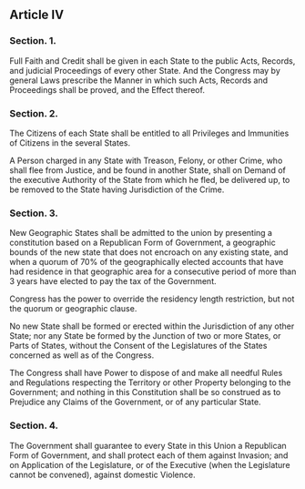 ## Article IV


### Section. 1.

Full Faith and Credit shall be given in each State to the public Acts, Records, and judicial Proceedings of every other State. And the Congress may by general Laws prescribe the Manner in which such Acts, Records and Proceedings shall be proved, and the Effect thereof.

### Section. 2.

The Citizens of each State shall be entitled to all Privileges and Immunities of Citizens in the several States.

A Person charged in any State with Treason, Felony, or other Crime, who shall flee from Justice, and be found in another State, shall on Demand of the executive Authority of the State from which he fled, be delivered up, to be removed to the State having Jurisdiction of the Crime.

### Section. 3.

New Geographic States shall be admitted to the union by presenting a constitution based on a Republican Form of Government, a geographic bounds of the new state that does not encroach on any existing state, and when a quorum of 70% of the geographically elected accounts that have had residence in that geographic area for a consecutive period of more than 3 years have elected to pay the tax of the Government.

Congress has the power to override the residency length restriction, but not the quorum or geographic clause.

No new State shall be formed or erected within the Jurisdiction of any other State; nor any State be formed by the Junction of two or more States, or Parts of States, without the Consent of the Legislatures of the States concerned as well as of the Congress.

The Congress shall have Power to dispose of and make all needful Rules and Regulations respecting the Territory or other Property belonging to the Government; and nothing in this Constitution shall be so construed as to Prejudice any Claims of the Government, or of any particular State.

### Section. 4.

The Government shall guarantee to every State in this Union a Republican Form of Government, and shall protect each of them against Invasion; and on Application of the Legislature, or of the Executive (when the Legislature cannot be convened), against domestic Violence.
